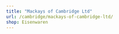 ```yaml
---
title: "Mackays of Cambridge Ltd"
url: /cambridge/mackays-of-cambridge-ltd/
shop: Eisenwaren
---
```

